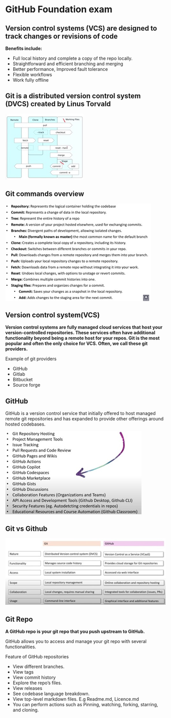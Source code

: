 # GitHub Foundation exam

## Version control systems (VCS) are designed to track changes or revisions of code

**Benefits include:**
- Full local history and complete a copy of the repo locally.
- Straightforward and efficient branching and merging 
- Better performance, Improved fault tolerance 
- Flexible workflows
- Work fully offline 

## Git is a distributed version control system (DVCS) created by Linus Torvald

![git_commands_workflow](git_commands_workflow.jpg)

## Git commands overview

![git_commands](git_commands.jpg)


## Version control system(VCS)

**Version control systems are fully managed cloud services that host your version-controlled repositories. These services often have additional functionality beyond being a remote host for your repos. Git is the most popular and often the only choice for VCS. Often, we call these git providers.**

Example of git providers 
-	GitHub
-	Gitlab
-	Bitbucket
-	Source forge


## GitHub 


GitHub is a version control service that initially offered to host managed remote git repositories and has expanded to provide other offerings around hosted codebases. 


![Github_features](Github_features.jpg)

## Git vs Github


![Githubvsgit](githubvsgit.jpg)

## Git Repo

**A GitHub repo is your git repo that you push upstream to GitHub.** 

GitHub allows you to access and manage your git repo with several 
functionalities. 

Feature of GitHub repositories
-	View different branches.
-	View tags
-	View commit history 
-	Explore the repo’s files.
-	View releases
-	See codebase language breakdown. 
-	View top-level markdown files. E.g Readme.md, Licence.md
-	You can perform actions such as Pinning, watching, forking, starring, and cloning. 




